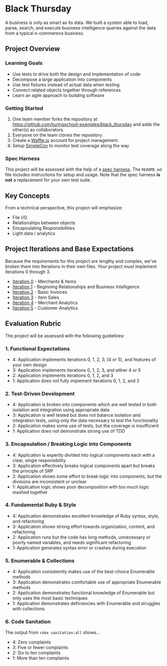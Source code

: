 # Black Thursday

A business is only as smart as its data. We built a system able to load, parse, search, and execute business intelligence queries against the data from a typical e-commerece business.

## Project Overview

### Learning Goals

* Use tests to drive both the design and implementation of code
* Decompose a large application into components
* Use test fixtures instead of actual data when testing
* Connect related objects together through references
* Learn an agile approach to building software

### Getting Started

1. One team member forks the repository at https://github.com/turingschool-examples/black_thursday and adds the other(s) as collaborators.
2. Everyone on the team clones the repository
3. Create a [Waffle.io](http://waffle.io) account for project management.
4. Setup [SimpleCov](https://github.com/colszowka/simplecov) to monitor test coverage along the way

### Spec Harness

This project will be assessed with the help of a [spec harness](https://github.com/turingschool/black_thursday_spec_harness). The `README.md` file includes instructions for setup and usage. Note that the spec harness **is not** a replacement for your own test suite.

## Key Concepts

From a technical perspective, this project will emphasize:

* File I/O
* Relationships between objects
* Encapsulating Responsibilities
* Light data / analytics

## Project Iterations and Base Expectations

Because the requirements for this project are lengthy and complex, we've broken
them into Iterations in their own files. Your project *must* implement iterations 0 through 3.

* [Iteration 0](black_thursday/iteration_0.markdown) - Merchants & Items
* [Iteration 1](black_thursday/iteration_1.markdown) - Beginning Relationships and Business Intelligence
* [Iteration 2](black_thursday/iteration_2.markdown) - Basic Invoices
* [Iteration 3](black_thursday/iteration_3.markdown) - Item Sales
* [Iteration 4](black_thursday/iteration_4.markdown) - Merchant Analytics
* [Iteration 5](black_thursday/iteration_5.markdown) - Customer Analytics

## Evaluation Rubric

The project will be assessed with the following guidelines:

### 1. Functional Expectations

* 4: Application implements iterations 0, 1, 2, 3, (4 or 5), and features of your own design
* 3: Application implements iterations 0, 1, 2, 3, and either 4 or 5
* 2: Application implements iterations 0, 1, 2, and 3
* 1: Application does not fully implement iterations 0, 1, 2, and 3

### 2. Test-Driven Development

* 4: Application is broken into components which are well tested in both isolation and integration using appropriate data
* 3: Application is well tested but does not balance isolation and integration tests, using only the data necessary to test the functionality
* 2: Application makes some use of tests, but the coverage is insufficient
* 1: Application does not demonstrate strong use of TDD

### 3. Encapsulation / Breaking Logic into Components

* 4: Application is expertly divided into logical components each with a clear, single responsibility
* 3: Application effectively breaks logical components apart but breaks the principle of SRP
* 2: Application shows some effort to break logic into components, but the divisions are inconsistent or unclear
* 1: Application logic shows poor decomposition with too much logic mashed together

### 4. Fundamental Ruby & Style

* 4:  Application demonstrates excellent knowledge of Ruby syntax, style, and refactoring
* 3:  Application shows strong effort towards organization, content, and refactoring
* 2:  Application runs but the code has long methods, unnecessary or poorly named variables, and needs significant refactoring
* 1:  Application generates syntax error or crashes during execution

### 5. Enumerable & Collections

* 4: Application consistently makes use of the best-choice Enumerable methods
* 3: Application demonstrates comfortable use of appropriate Enumerable methods
* 2: Application demonstrates functional knowledge of Enumerable but only uses the most basic techniques
* 1: Application demonstrates deficiencies with Enumerable and struggles with collections

### 6. Code Sanitation

The output from `rake sanitation:all` shows...

* 4: Zero complaints
* 3: Five or fewer complaints
* 2: Six to ten complaints
* 1: More than ten complaints